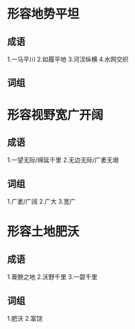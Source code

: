 # 形容地势平坦
## 成语
1.一马平川
2.如履平地
3.河汊纵横
4.水网交织
## 词组

# 形容视野宽广开阔
## 成语
1.一望无际/绵延千里
2.无边无际/广袤无垠

## 词组
1.广袤/广阔
2.广大
3.宽广

# 形容土地肥沃
## 成语
1.膏腴之地
2.沃野千里
3.一碧千里

## 词组
1.肥沃
2.富饶